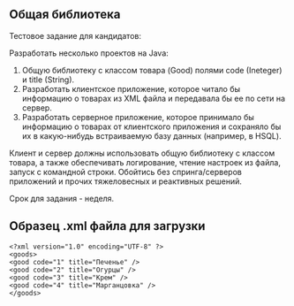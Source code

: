 ## Общая библиотека
Тестовое задание для кандидатов:
 
Разработать несколько проектов на Java:
1. Общую библиотеку с классом товара (Good)  полями code (Ineteger) и title (String).
2. Разработать клиентское приложение, которое читало бы информацию о товарах из XML файла и передавала бы ее по сети на сервер.
3. Разработать серверное приложение, которое принимало бы информацию о товарах от клиентского приложения и сохраняло бы их в какую-нибудь встраиваемую базу данных (например, в HSQL).
 
Клиент и сервер должны использовать общую библиотеку с классом товара, а также обеспечивать логирование, чтение настроек из файла, запуск с командной строки. Обойтись без спринга/серверов приложений и прочих тяжеловесных и реактивных решений.
 
Срок для задания - неделя.

## Образец .xml файла для загрузки
```
<?xml version="1.0" encoding="UTF-8" ?>
<goods>
<good code="1" title="Печенье" />
<good code="2" title="Огурцы" />
<good code="3" title="Крем" />
<good code="4" title="Марганцовка" />
</goods>
```